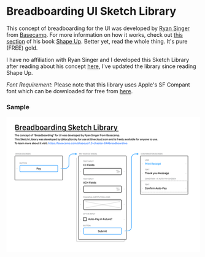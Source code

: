 # Breadboarding UI Sketch Library

This concept of breadboarding for the UI was developed by [Ryan Singer](https://www.feltpresence.com) from [Basecamp](https://basecamp.com/). For more information on how it works, check out [this section](https://basecamp.com/shapeup/1.3-chapter-04#breadboarding) of his book [Shape Up](https://basecamp.com/shapeup). Better yet, read the whole thing. It's pure (FREE) gold.

I have no affiliation with Ryan Singer and I developed this Sketch Library after reading about his concept [here](https://www.feltpresence.com/breadboards.html), I've updated the library since reading Shape Up.

*Font Requirement*: Please note that this library uses Apple's SF Compant font which can be downloaded for free from [here](https://developer.apple.com/fonts/).

### Sample

![Sample of using the library](https://github.com/korygorsky/breadboarding-sketch-library/blob/0a2b4260a2a3aeec41f31e6429ac64add0e758ae/Sample.png)

